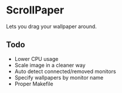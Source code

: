 ScrollPaper
===========

Lets you drag your wallpaper around.

Todo
----

- Lower CPU usage
- Scale image in a cleaner way
- Auto detect connected/removed monitors
- Specify wallpapers by monitor name
- Proper Makefile
